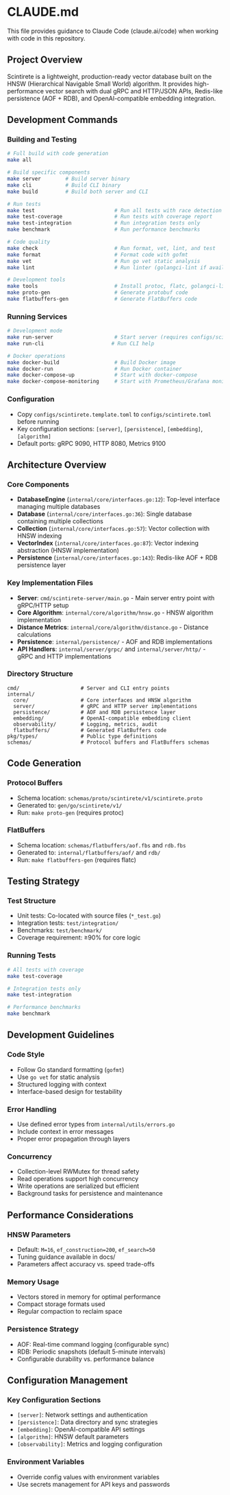 # CLAUDE.md

This file provides guidance to Claude Code (claude.ai/code) when working with code in this repository.

## Project Overview

Scintirete is a lightweight, production-ready vector database built on the HNSW (Hierarchical Navigable Small World) algorithm. It provides high-performance vector search with dual gRPC and HTTP/JSON APIs, Redis-like persistence (AOF + RDB), and OpenAI-compatible embedding integration.

## Development Commands

### Building and Testing
```bash
# Full build with code generation
make all

# Build specific components
make server        # Build server binary
make cli           # Build CLI binary
make build         # Build both server and CLI

# Run tests
make test                          # Run all tests with race detection
make test-coverage                 # Run tests with coverage report
make test-integration              # Run integration tests only
make benchmark                     # Run performance benchmarks

# Code quality
make check                         # Run format, vet, lint, and test
make format                        # Format code with gofmt
make vet                           # Run go vet static analysis
make lint                          # Run linter (golangci-lint if available)

# Development tools
make tools                         # Install protoc, flatc, golangci-lint
make proto-gen                     # Generate protobuf code
make flatbuffers-gen               # Generate FlatBuffers code
```

### Running Services
```bash
# Development mode
make run-server                    # Start server (requires configs/scintirete.toml)
make run-cli                      # Run CLI help

# Docker operations
make docker-build                  # Build Docker image
make docker-run                    # Run Docker container
make docker-compose-up             # Start with docker-compose
make docker-compose-monitoring     # Start with Prometheus/Grafana monitoring
```

### Configuration
- Copy `configs/scintirete.template.toml` to `configs/scintirete.toml` before running
- Key configuration sections: `[server]`, `[persistence]`, `[embedding]`, `[algorithm]`
- Default ports: gRPC 9090, HTTP 8080, Metrics 9100

## Architecture Overview

### Core Components
- **DatabaseEngine** (`internal/core/interfaces.go:12`): Top-level interface managing multiple databases
- **Database** (`internal/core/interfaces.go:36`): Single database containing multiple collections
- **Collection** (`internal/core/interfaces.go:57`): Vector collection with HNSW indexing
- **VectorIndex** (`internal/core/interfaces.go:87`): Vector indexing abstraction (HNSW implementation)
- **Persistence** (`internal/core/interfaces.go:143`): Redis-like AOF + RDB persistence layer

### Key Implementation Files
- **Server**: `cmd/scintirete-server/main.go` - Main server entry point with gRPC/HTTP setup
- **Core Algorithm**: `internal/core/algorithm/hnsw.go` - HNSW algorithm implementation
- **Distance Metrics**: `internal/core/algorithm/distance.go` - Distance calculations
- **Persistence**: `internal/persistence/` - AOF and RDB implementations
- **API Handlers**: `internal/server/grpc/` and `internal/server/http/` - gRPC and HTTP implementations

### Directory Structure
```
cmd/                    # Server and CLI entry points
internal/
  core/                 # Core interfaces and HNSW algorithm
  server/               # gRPC and HTTP server implementations
  persistence/          # AOF and RDB persistence layer
  embedding/            # OpenAI-compatible embedding client
  observability/        # Logging, metrics, audit
  flatbuffers/          # Generated FlatBuffers code
pkg/types/              # Public type definitions
schemas/                # Protocol buffers and FlatBuffers schemas
```

## Code Generation

### Protocol Buffers
- Schema location: `schemas/proto/scintirete/v1/scintirete.proto`
- Generated to: `gen/go/scintirete/v1/`
- Run: `make proto-gen` (requires protoc)

### FlatBuffers
- Schema location: `schemas/flatbuffers/aof.fbs` and `rdb.fbs`
- Generated to: `internal/flatbuffers/aof/` and `rdb/`
- Run: `make flatbuffers-gen` (requires flatc)

## Testing Strategy

### Test Structure
- Unit tests: Co-located with source files (`*_test.go`)
- Integration tests: `test/integration/`
- Benchmarks: `test/benchmark/`
- Coverage requirement: ≥90% for core logic

### Running Tests
```bash
# All tests with coverage
make test-coverage

# Integration tests only
make test-integration

# Performance benchmarks
make benchmark
```

## Development Guidelines

### Code Style
- Follow Go standard formatting (`gofmt`)
- Use `go vet` for static analysis
- Structured logging with context
- Interface-based design for testability

### Error Handling
- Use defined error types from `internal/utils/errors.go`
- Include context in error messages
- Proper error propagation through layers

### Concurrency
- Collection-level RWMutex for thread safety
- Read operations support high concurrency
- Write operations are serialized but efficient
- Background tasks for persistence and maintenance

## Performance Considerations

### HNSW Parameters
- Default: `M=16`, `ef_construction=200`, `ef_search=50`
- Tuning guidance available in docs/
- Parameters affect accuracy vs. speed trade-offs

### Memory Usage
- Vectors stored in memory for optimal performance
- Compact storage formats used
- Regular compaction to reclaim space

### Persistence Strategy
- AOF: Real-time command logging (configurable sync)
- RDB: Periodic snapshots (default 5-minute intervals)
- Configurable durability vs. performance balance

## Configuration Management

### Key Configuration Sections
- `[server]`: Network settings and authentication
- `[persistence]`: Data directory and sync strategies
- `[embedding]`: OpenAI-compatible API settings
- `[algorithm]`: HNSW default parameters
- `[observability]`: Metrics and logging configuration

### Environment Variables
- Override config values with environment variables
- Use secrets management for API keys and passwords
